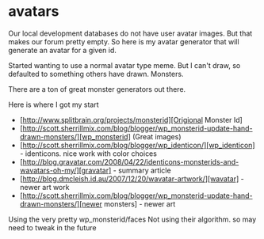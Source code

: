 # avatars

Our local development databases do not have user avatar images. But that makes our forum pretty empty. So here is my avatar generator that will generate an avatar for a given id.

Started wanting to use a normal avatar type meme. But I can't draw, so defaulted to something others have drawn. Monsters.

There are a ton of great monster generators out there.

Here is where I got my start

  * [http://www.splitbrain.org/projects/monsterid][Origional Monster Id]
  * [http://scott.sherrillmix.com/blog/blogger/wp_monsterid-update-hand-drawn-monsters/][wp_monsterid] (Great images)
  * [http://scott.sherrillmix.com/blog/blogger/wp_identicon/][wp_identicon] - identicons. nice work with color choices
  * [http://blog.gravatar.com/2008/04/22/identicons-monsterids-and-wavatars-oh-my/][gravatar] - summary article
  * [http://blog.dmcleish.id.au/2007/12/20/wavatar-artwork/][wavatar] - newer art work
  * [http://scott.sherrillmix.com/blog/blogger/wp_monsterid-update-hand-drawn-monsters/][newer monsters] - newer art

Using the very pretty wp_monsterid/faces
Not using their algorithm. so may need to tweak in the future
